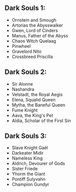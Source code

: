 ## Dark Souls 1:
* Ornstein and Smough
* Artorias the Abysswalker
* Gwen, Lord of Cinders
* Manus, Father of the Abyss
* Chaos Witch Quelaag
* Pinwheel
* Gravelord Nito
* Crossbreed Priscilla
## Dark Souls 2:
* Sir Alonne
* Nashandra
* Velstadt, the Royal Aegis
* Elena, Squalid Queen
* Mytha, the Baneful Queen
* Fume Knight
* Aava, the King's Pet
* Aldia, Scholar of the First Sin
## Dark Souls 3:
* Slave Knight Gaël 
* Darkeater Midir 
* Nameless King
* Aldrich, Devourer of Gods
* Sister Friede
* Yhorm the Giant
* Pontiff Sulyvahn
* Champion Gundyr
